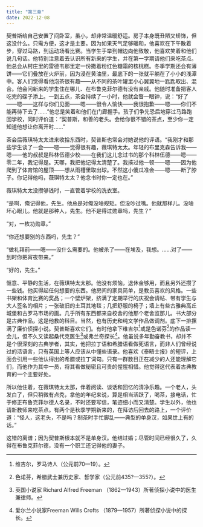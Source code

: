 ```yaml
---
title: "第三章"
date: 2022-12-08
---
```

契普斯给自己安置了间卧室，虽小，却非常温暖舒适。房子本身既丑陋又矫饰，但这没什么。只需方便，这才是主要。因为如果天气足够暖和，他喜欢在下午散着步，穿过马路，到运动场看比赛。当学生手举到帽边向他致敬，他喜欢笑着和他们说几句话。他特别注意着去认识所有新来的学生，并在第一学期请他们来吃茶点。他总会从村庄里的雷德韦那里定一份撒着粉红色糖霜的核桃糕。冬季学期还会有薄饼——它们叠放在火炉前，因为浸在黄油里，最底下的一张就平躺在了小小的浅潭中。客人们觉得看他泡茶很有趣——从不同的茶叶罐里小心翼翼地一匙匙取出、混合。他会问新来的学生住在哪儿、在布鲁克菲尔德有没有亲戚。他随时准备把客人吃完的碟子添上。一到五点，茶会持续了一小时，他就会瞥一眼钟，说：“好了——嗯——这样与你们见面——嗯——很令人愉快——我很抱歉——嗯——你们不能再待下去了......”他总是笑着和他们在门廊握手。孩子们争先恐后地穿过马路跑回学校，同时评价道：“契普斯，和善的老头。会给你很不错的茶点，至少你一定知道他想让你离开时......”

茶会后薇琪特太太进来收拾东西时，契普斯也常会对她说他的评语。“我刚才和那些学生谈了一会——嗯——觉得很有趣，薇琪特太太。年轻的布里克森告诉我——嗯——他的叔叔是科林伍德少校——在我们这儿念过书的那个科林伍德——嗯——零二年，我记得是。天哪，我把他记得太清楚了。我揍过他一顿——嗯——因为他爬到了体育馆的屋顶——想从雨槽里取出球。不然这小傻瓜准会——嗯——断了脖子。你记得他吗，薇琪特太太？他念书时你一定也在。”

薇琪特太太没攒够钱时，一直管着学校的洗衣室。

“是啊，俺记得他，先生。他总是对俺没啥规矩。但没吵过嘴。他就那样儿。没啥坏心眼儿。他就是那种人，先生。他不是得过勋章吗，先生？”

“对，一枚功勋章。”

“你还想要别的东西吗，先生？”

“做礼拜前——嗯——没什么需要的。他被杀了——在埃及，我想。......对了——到时你把宵夜带来。”

“好的，先生。”

惬意、平静的生活，在薇琪特太太那。他没有烦恼，退休金够用，而且另外还攒了一些钱。他买得起任何想要的东西。他房间的家具简单，是教员喜欢的风格。一些书架和体育比赛的奖品；一个壁炉架，挤满了定期举行的庆祝会请帖、带有学生与大人签名的相片；一张破旧的土耳其地毯；几把舒服的椅子；墙上有些古雅典高丘城堡和古罗马市场的画。几乎所有东西都来自校舍的他那个老舍监那儿。书大部分是古典作品，这是他教的科目。当然，也有历史和纯文学作品做调剂。底下一排摞满了廉价侦探小说。契普斯喜欢它们。有时他拿下维吉尔[^1]或是色诺芬[^2]的作品读一会儿，但不久又读起桑代克医生[^3]或弗兰奇探长[^4]。他虽说多年勤奋教书，却并不是个很深刻的古典学者，其实，他把拉丁语和希腊语看做死语言，而非人们曾经说过的活语言，只有英国上等人应该从中懂些语录。他喜欢《泰晤士报》的短评，上面会引用一些他认得出的希腊或拉丁词句。只有一群数目正在减少的人还能理解它们，而他作为其中一员，将其看做秘密且可贵的惺惺相惜。他觉得这代表着古典教育的一个主要好处。

所以他住着，在薇琪特太太那，伴着阅读、谈话和回忆的清净乐趣。一个老人，头发白了，但只稍微有点秃，拿他的年纪来说，算是相当活跃了，喝茶，接电话，忙于修正布鲁克菲尔德人名录，不时还要写信，笔迹细小而又清楚。学生以外，他也请新教师来吃茶点。有两个是秋季学期新来的，在拜访后回去的路上，一个评价道：“怪人，这老头，不是吗？制茶时手忙脚乱——典型的单身汉，如果世上有的话。”

这错的离谱；因为契普斯根本就不是单身汉。他结过婚；尽管时间已经很久了，久得在布鲁克菲尔德，没有一个职工还记得他的妻子。

[^1]: 维吉尔，罗马诗人（公元前70—19）。
[^2]: 色诺芬，希腊武士兼历史家、哲学家（公元前435?—355?）。
[^3]: 英国小说家 Richard Alfred Freeman （1862—1943）所著侦探小说中的医生兼律师。
[^4]: 爱尔兰小说家Freeman Wills Crofts （1879—1957）所著侦探小说中的探长。